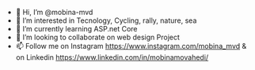 - 👋 Hi, I’m @mobina-mvd
- 👀 I’m interested in Tecnology, Cycling, rally, nature, sea
- 🌱 I’m currently learning ASP.net Core
- 💞️ I’m looking to collaborate on web design Project 
- 📫 Follow me on Instagram https://www.instagram.com/mobina_mvd & on Linkedin https://www.linkedin.com/in/mobinamovahedi/

<!---
mobina-mvd/mobina-mvd is a ✨ special ✨ repository because its `README.md` (this file) appears on your GitHub profile.
You can click the Preview link to take a look at your changes.
--->
